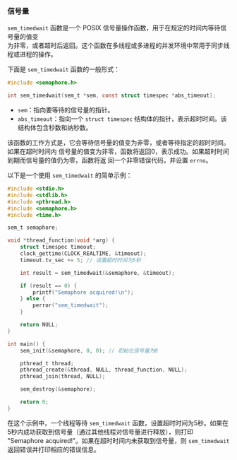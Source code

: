 ### 信号量


`sem_timedwait` 函数是一个 POSIX 信号量操作函数，用于在规定的时间内等待信号量的值变  
为非零，或者超时后返回。这个函数在多线程或多进程的并发环境中常用于同步线程或进程的操作。

下面是 `sem_timedwait` 函数的一般形式：

```c
#include <semaphore.h>

int sem_timedwait(sem_t *sem, const struct timespec *abs_timeout);
```

- `sem`：指向要等待的信号量的指针。
- `abs_timeout`：指向一个 `struct timespec` 结构体的指针，表示超时时间。该结构体包含秒数和纳秒数。

该函数的工作方式是，它会等待信号量的值变为非零，或者等待指定的超时时间。如果在超时时间内
信号量的值变为非零，函数将返回0，表示成功。如果超时时间到期而信号量的值仍为零，函数将返
回一个非零错误代码，并设置 `errno`。

以下是一个使用 `sem_timedwait` 的简单示例：

```c
#include <stdio.h>
#include <stdlib.h>
#include <pthread.h>
#include <semaphore.h>
#include <time.h>

sem_t semaphore;

void *thread_function(void *arg) {
    struct timespec timeout;
    clock_gettime(CLOCK_REALTIME, &timeout);
    timeout.tv_sec += 5; // 设置超时时间为5秒

    int result = sem_timedwait(&semaphore, &timeout);

    if (result == 0) {
        printf("Semaphore acquired!\n");
    } else {
        perror("sem_timedwait");
    }

    return NULL;
}

int main() {
    sem_init(&semaphore, 0, 0); // 初始化信号量为0

    pthread_t thread;
    pthread_create(&thread, NULL, thread_function, NULL);
    pthread_join(thread, NULL);

    sem_destroy(&semaphore);

    return 0;
}
```

在这个示例中，一个线程等待 `sem_timedwait` 函数，设置超时时间为5秒。如果在5秒内成功获取到信号量（通过其他线程对信号量进行释放），则打印 "Semaphore acquired!"。如果在超时时间内未获取到信号量，则 `sem_timedwait` 返回错误并打印相应的错误信息。
